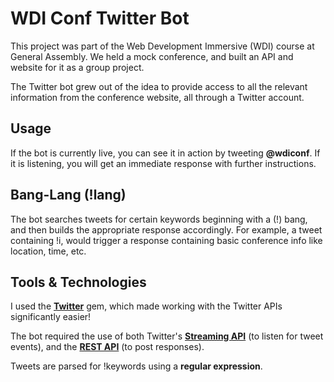 # WDI Conf Twitter Bot

This project was part of the Web Development Immersive (WDI) course at General Assembly. We held a mock conference, and built an API and website for it as a group project.

The Twitter bot grew out of the idea to provide access to all the relevant information from the conference website, all through a Twitter account.

## Usage

If the bot is currently live, you can see it in action by tweeting __@wdiconf__. If it is listening, you will get an immediate response with further instructions.

## Bang-Lang (!lang)

The bot searches tweets for certain keywords beginning with a (!) bang, and then builds the appropriate response accordingly. For example, a tweet containing !i, would trigger a response containing basic conference info like location, time, etc.

## Tools & Technologies

I used the __[Twitter](https://github.com/sferik/twitter)__ gem, which made working with the Twitter APIs significantly easier!

The bot required the use of both Twitter's __[Streaming API](https://dev.twitter.com/streaming/overview)__ (to listen for tweet events), and the __[REST API](https://dev.twitter.com/rest/public)__ (to post responses).

Tweets are parsed for !keywords using a __regular expression__. 
